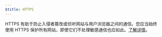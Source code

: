 ```yaml
---
$title: HTTPS
---
```


HTTPS 有助于防止入侵者篡改或侦听网站与用户浏览器之间的通信。您应当始终使用 HTTPS 保护所有网站，即使它们不处理敏感通信也应如此。[了解详情](https://web.dev/why-https-matters/)。
